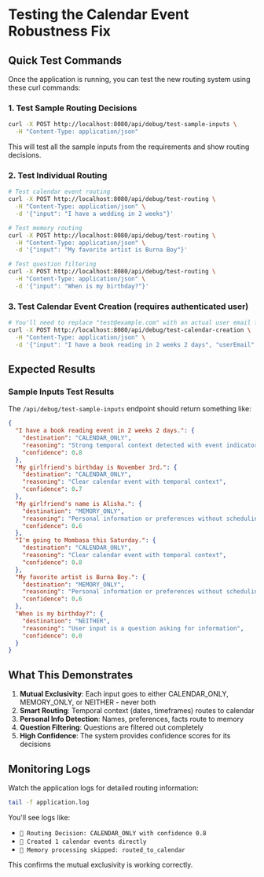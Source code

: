 # Testing the Calendar Event Robustness Fix

## Quick Test Commands

Once the application is running, you can test the new routing system using these curl commands:

### 1. Test Sample Routing Decisions

```bash
curl -X POST http://localhost:8080/api/debug/test-sample-inputs \
  -H "Content-Type: application/json"
```

This will test all the sample inputs from the requirements and show routing decisions.

### 2. Test Individual Routing

```bash
# Test calendar event routing
curl -X POST http://localhost:8080/api/debug/test-routing \
  -H "Content-Type: application/json" \
  -d '{"input": "I have a wedding in 2 weeks"}'

# Test memory routing  
curl -X POST http://localhost:8080/api/debug/test-routing \
  -H "Content-Type: application/json" \
  -d '{"input": "My favorite artist is Burna Boy"}'

# Test question filtering
curl -X POST http://localhost:8080/api/debug/test-routing \
  -H "Content-Type: application/json" \
  -d '{"input": "When is my birthday?"}'
```

### 3. Test Calendar Event Creation (requires authenticated user)

```bash
# You'll need to replace "test@example.com" with an actual user email from your database
curl -X POST http://localhost:8080/api/debug/test-calendar-creation \
  -H "Content-Type: application/json" \
  -d '{"input": "I have a book reading in 2 weeks 2 days", "userEmail": "test@example.com"}'
```

## Expected Results

### Sample Inputs Test Results

The `/api/debug/test-sample-inputs` endpoint should return something like:

```json
{
  "I have a book reading event in 2 weeks 2 days.": {
    "destination": "CALENDAR_ONLY",
    "reasoning": "Strong temporal context detected with event indicators",
    "confidence": 0.8
  },
  "My girlfriend's birthday is November 3rd.": {
    "destination": "CALENDAR_ONLY", 
    "reasoning": "Clear calendar event with temporal context",
    "confidence": 0.7
  },
  "My girlfriend's name is Alisha.": {
    "destination": "MEMORY_ONLY",
    "reasoning": "Personal information or preferences without scheduling",
    "confidence": 0.6
  },
  "I'm going to Mombasa this Saturday.": {
    "destination": "CALENDAR_ONLY",
    "reasoning": "Clear calendar event with temporal context", 
    "confidence": 0.8
  },
  "My favorite artist is Burna Boy.": {
    "destination": "MEMORY_ONLY",
    "reasoning": "Personal information or preferences without scheduling",
    "confidence": 0.6
  },
  "When is my birthday?": {
    "destination": "NEITHER",
    "reasoning": "User input is a question asking for information",
    "confidence": 0.0
  }
}
```

## What This Demonstrates

1. **Mutual Exclusivity**: Each input goes to either CALENDAR_ONLY, MEMORY_ONLY, or NEITHER - never both
2. **Smart Routing**: Temporal context (dates, timeframes) routes to calendar
3. **Personal Info Detection**: Names, preferences, facts route to memory  
4. **Question Filtering**: Questions are filtered out completely
5. **High Confidence**: The system provides confidence scores for its decisions

## Monitoring Logs

Watch the application logs for detailed routing information:

```bash
tail -f application.log
```

You'll see logs like:
- `🎯 Routing Decision: CALENDAR_ONLY with confidence 0.8`
- `📅 Created 1 calendar events directly`
- `🚫 Memory processing skipped: routed_to_calendar`

This confirms the mutual exclusivity is working correctly.
